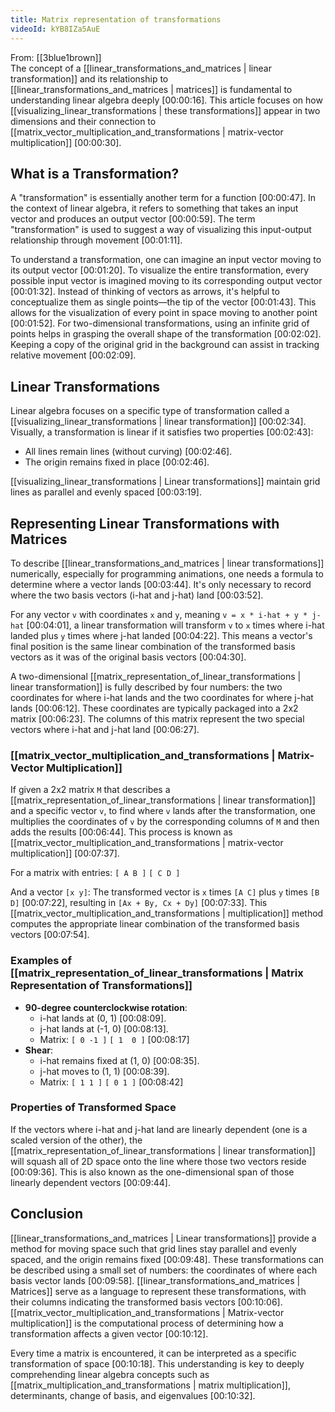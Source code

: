 ```yaml
---
title: Matrix representation of transformations
videoId: kYB8IZa5AuE
---
```


From: [[3blue1brown]] <br/> 
The concept of a [[linear_transformations_and_matrices | linear transformation]] and its relationship to [[linear_transformations_and_matrices | matrices]] is fundamental to understanding linear algebra deeply <a class="yt-timestamp" data-t="00:00:16">[00:00:16]</a>. This article focuses on how [[visualizing_linear_transformations | these transformations]] appear in two dimensions and their connection to [[matrix_vector_multiplication_and_transformations | matrix-vector multiplication]] <a class="yt-timestamp" data-t="00:00:30">[00:00:30]</a>.

## What is a Transformation?
A "transformation" is essentially another term for a function <a class="yt-timestamp" data-t="00:00:47">[00:00:47]</a>. In the context of linear algebra, it refers to something that takes an input vector and produces an output vector <a class="yt-timestamp" data-t="00:00:59">[00:00:59]</a>. The term "transformation" is used to suggest a way of visualizing this input-output relationship through movement <a class="yt-timestamp" data-t="00:01:11">[00:01:11]</a>.

To understand a transformation, one can imagine an input vector moving to its output vector <a class="yt-timestamp" data-t="00:01:20">[00:01:20]</a>. To visualize the entire transformation, every possible input vector is imagined moving to its corresponding output vector <a class="yt-timestamp" data-t="00:01:32">[00:01:32]</a>. Instead of thinking of vectors as arrows, it's helpful to conceptualize them as single points—the tip of the vector <a class="yt-timestamp" data-t="00:01:43">[00:01:43]</a>. This allows for the visualization of every point in space moving to another point <a class="yt-timestamp" data-t="00:01:52">[00:01:52]</a>. For two-dimensional transformations, using an infinite grid of points helps in grasping the overall shape of the transformation <a class="yt-timestamp" data-t="00:02:02">[00:02:02]</a>. Keeping a copy of the original grid in the background can assist in tracking relative movement <a class="yt-timestamp" data-t="00:02:09">[00:02:09]</a>.

## Linear Transformations
Linear algebra focuses on a specific type of transformation called a [[visualizing_linear_transformations | linear transformation]] <a class="yt-timestamp" data-t="00:02:34">[00:02:34]</a>. Visually, a transformation is linear if it satisfies two properties <a class="yt-timestamp" data-t="00:02:43">[00:02:43]</a>:
*   All lines remain lines (without curving) <a class="yt-timestamp" data-t="00:02:46">[00:02:46]</a>.
*   The origin remains fixed in place <a class="yt-timestamp" data-t="00:02:46">[00:02:46]</a>.

[[visualizing_linear_transformations | Linear transformations]] maintain grid lines as parallel and evenly spaced <a class="yt-timestamp" data-t="00:03:19">[00:03:19]</a>.

## Representing Linear Transformations with Matrices
To describe [[linear_transformations_and_matrices | linear transformations]] numerically, especially for programming animations, one needs a formula to determine where a vector lands <a class="yt-timestamp" data-t="00:03:44">[00:03:44]</a>. It's only necessary to record where the two basis vectors (i-hat and j-hat) land <a class="yt-timestamp" data-t="00:03:52">[00:03:52]</a>.

For any vector `v` with coordinates `x` and `y`, meaning `v = x * i-hat + y * j-hat` <a class="yt-timestamp" data-t="00:04:01">[00:04:01]</a>, a linear transformation will transform `v` to `x` times where i-hat landed plus `y` times where j-hat landed <a class="yt-timestamp" data-t="00:04:22">[00:04:22]</a>. This means a vector's final position is the same linear combination of the transformed basis vectors as it was of the original basis vectors <a class="yt-timestamp" data-t="00:04:30">[00:04:30]</a>.

A two-dimensional [[matrix_representation_of_linear_transformations | linear transformation]] is fully described by four numbers: the two coordinates for where i-hat lands and the two coordinates for where j-hat lands <a class="yt-timestamp" data-t="00:06:12">[00:06:12]</a>. These coordinates are typically packaged into a 2x2 matrix <a class="yt-timestamp" data-t="00:06:23">[00:06:23]</a>. The columns of this matrix represent the two special vectors where i-hat and j-hat land <a class="yt-timestamp" data-t="00:06:27">[00:06:27]</a>.

### [[matrix_vector_multiplication_and_transformations | Matrix-Vector Multiplication]]
If given a 2x2 matrix `M` that describes a [[matrix_representation_of_linear_transformations | linear transformation]] and a specific vector `v`, to find where `v` lands after the transformation, one multiplies the coordinates of `v` by the corresponding columns of `M` and then adds the results <a class="yt-timestamp" data-t="00:06:44">[00:06:44]</a>. This process is known as [[matrix_vector_multiplication_and_transformations | matrix-vector multiplication]] <a class="yt-timestamp" data-t="00:07:37">[00:07:37]</a>.

For a matrix with entries:
`[ A B ]`
`[ C D ]`

And a vector `[x y]`:
The transformed vector is `x` times `[A C]` plus `y` times `[B D]` <a class="yt-timestamp" data-t="00:07:22">[00:07:22]</a>, resulting in `[Ax + By, Cx + Dy]` <a class="yt-timestamp" data-t="00:07:33">[00:07:33]</a>. This [[matrix_vector_multiplication_and_transformations | multiplication]] method computes the appropriate linear combination of the transformed basis vectors <a class="yt-timestamp" data-t="00:07:54">[00:07:54]</a>.

### Examples of [[matrix_representation_of_linear_transformations | Matrix Representation of Transformations]]
*   **90-degree counterclockwise rotation**:
    *   i-hat lands at (0, 1) <a class="yt-timestamp" data-t="00:08:09">[00:08:09]</a>.
    *   j-hat lands at (-1, 0) <a class="yt-timestamp" data-t="00:08:13">[00:08:13]</a>.
    *   Matrix:
        `[ 0 -1 ]`
        `[ 1  0 ]` <a class="yt-timestamp" data-t="00:08:17">[00:08:17]</a>
*   **Shear**:
    *   i-hat remains fixed at (1, 0) <a class="yt-timestamp" data-t="00:08:35">[00:08:35]</a>.
    *   j-hat moves to (1, 1) <a class="yt-timestamp" data-t="00:08:39">[00:08:39]</a>.
    *   Matrix:
        `[ 1 1 ]`
        `[ 0 1 ]` <a class="yt-timestamp" data-t="00:08:42">[00:08:42]</a>

### Properties of Transformed Space
If the vectors where i-hat and j-hat land are linearly dependent (one is a scaled version of the other), the [[matrix_representation_of_linear_transformations | linear transformation]] will squash all of 2D space onto the line where those two vectors reside <a class="yt-timestamp" data-t="00:09:36">[00:09:36]</a>. This is also known as the one-dimensional span of those linearly dependent vectors <a class="yt-timestamp" data-t="00:09:44">[00:09:44]</a>.

## Conclusion
[[linear_transformations_and_matrices | Linear transformations]] provide a method for moving space such that grid lines stay parallel and evenly spaced, and the origin remains fixed <a class="yt-timestamp" data-t="00:09:48">[00:09:48]</a>. These transformations can be described using a small set of numbers: the coordinates of where each basis vector lands <a class="yt-timestamp" data-t="00:09:58">[00:09:58]</a>. [[linear_transformations_and_matrices | Matrices]] serve as a language to represent these transformations, with their columns indicating the transformed basis vectors <a class="yt-timestamp" data-t="00:10:06">[00:10:06]</a>. [[matrix_vector_multiplication_and_transformations | Matrix-vector multiplication]] is the computational process of determining how a transformation affects a given vector <a class="yt-timestamp" data-t="00:10:12">[00:10:12]</a>.

Every time a matrix is encountered, it can be interpreted as a specific transformation of space <a class="yt-timestamp" data-t="00:10:18">[00:10:18]</a>. This understanding is key to deeply comprehending linear algebra concepts such as [[matrix_multiplication_and_transformations | matrix multiplication]], determinants, change of basis, and eigenvalues <a class="yt-timestamp" data-t="00:10:32">[00:10:32]</a>.